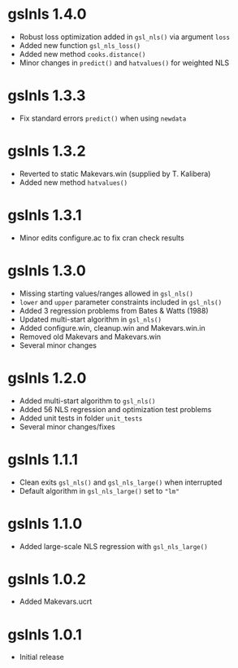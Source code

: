 # gslnls 1.4.0

* Robust loss optimization added in `gsl_nls()` via argument `loss`  
* Added new function `gsl_nls_loss()` 
* Added new method `cooks.distance()`
* Minor changes in `predict()` and `hatvalues()` for weighted NLS

# gslnls 1.3.3

* Fix standard errors `predict()` when using `newdata`

# gslnls 1.3.2

* Reverted to static Makevars.win (supplied by T. Kalibera)
* Added new method `hatvalues()`

# gslnls 1.3.1

* Minor edits configure.ac to fix cran check results

# gslnls 1.3.0

* Missing starting values/ranges allowed in `gsl_nls()`
* `lower` and `upper` parameter constraints included in `gsl_nls()` 
* Added 3 regression problems from Bates & Watts (1988)
* Updated multi-start algorithm in `gsl_nls()`
* Added configure.win, cleanup.win and Makevars.win.in
* Removed old Makevars and Makevars.win
* Several minor changes

# gslnls 1.2.0

* Added multi-start algorithm to `gsl_nls()`
* Added 56 NLS regression and optimization test problems
* Added unit tests in folder `unit_tests`
* Several minor changes/fixes

# gslnls 1.1.1

* Clean exits `gsl_nls()` and `gsl_nls_large()` when interrupted
* Default algorithm in `gsl_nls_large()` set to `"lm"`

# gslnls 1.1.0

* Added large-scale NLS regression with `gsl_nls_large()`

# gslnls 1.0.2

* Added Makevars.ucrt

# gslnls 1.0.1

* Initial release
